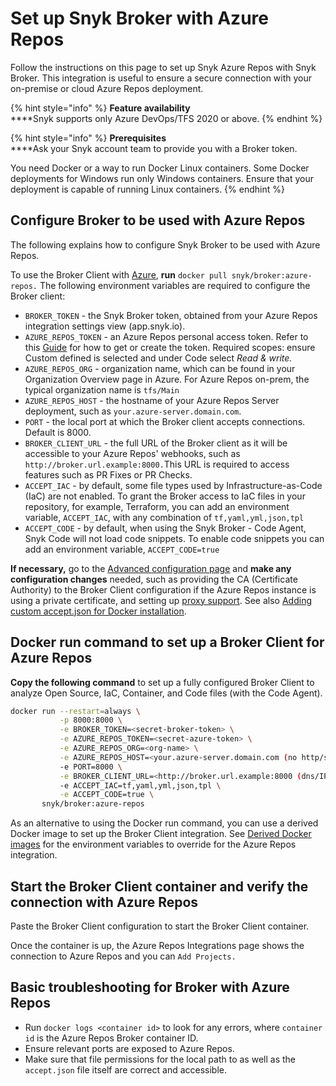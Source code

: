 # Set up Snyk Broker with Azure Repos

Follow the instructions on this page to set up Snyk Azure Repos with Snyk Broker. This integration is useful to ensure a secure connection with your on-premise or cloud Azure Repos deployment.

{% hint style="info" %}
**Feature availability**\
****Snyk supports only Azure DevOps/TFS 2020 or above.
{% endhint %}

{% hint style="info" %}
**Prerequisites**\
****Ask your Snyk account team to provide you with a Broker token.

You need Docker or a way to run Docker Linux containers. Some Docker deployments for Windows run only Windows containers. Ensure that your deployment is capable of running Linux containers.
{% endhint %}

## Configure Broker to be used with Azure Repos

The following explains how to configure Snyk Broker to be used with Azure Repos.

To use the Broker Client with [Azure](https://azure.microsoft.com/en-us/services/devops/), **run** `docker pull snyk/broker:azure-repos.` The following environment variables are required to configure the Broker client:

* `BROKER_TOKEN` - the Snyk Broker token, obtained from your Azure Repos integration settings view (app.snyk.io).
* `AZURE_REPOS_TOKEN` - an Azure Repos personal access token. Refer to this [Guide](https://docs.microsoft.com/en-us/azure/devops/organizations/accounts/use-personal-access-tokens-to-authenticate?view=azure-devops\&tabs=preview-page) for how to get or create the token. Required scopes: ensure Custom defined is selected and under Code select _Read & write._
* `AZURE_REPOS_ORG` - organization name, which can be found in your Organization Overview page in Azure. For Azure Repos on-prem, the typical organization name is `tfs/Main`
* `AZURE_REPOS_HOST` - the hostname of your Azure Repos Server deployment, such as `your.azure-server.domain.com`.
* `PORT` - the local port at which the Broker client accepts connections. Default is 8000.
* `BROKER_CLIENT_URL` - the full URL of the Broker client as it will be accessible to your Azure Repos' webhooks, such as `http://broker.url.example:8000.`This URL is required to access features such as PR Fixes or PR Checks.
* `ACCEPT_IAC` - by default, some file types used by Infrastructure-as-Code (IaC) are not enabled. To grant the Broker access to IaC files in your repository, for example, Terraform, you can add an environment variable, `ACCEPT_IAC`, with any combination of `tf,yaml,yml,json,tpl`
* `ACCEPT_CODE` - by default, when using the Snyk Broker - Code Agent, Snyk Code will not load code snippets. To enable code snippets you can add an environment variable, `ACCEPT_CODE=true`

**If necessary,** go to the [Advanced configuration page](../install-and-configure-broker-using-docker/advanced-configuration-for-snyk-broker-docker-installation.md) and **make any configuration changes** needed, such as providing the CA (Certificate Authority) to the Broker Client configuration if the Azure Repos instance is using a private certificate, and setting up [proxy support](https://docs.snyk.io/integrations/snyk-broker/set-up-snyk-broker/how-to-install-and-configure-your-snyk-broker-client#proxy-support). See also [Adding custom accept.json for Docker installation](../set-up-snyk-broker/how-to-install-and-configure-your-snyk-broker-client/adding-custom-accept.json-for-docker-installation.md).

## Docker run command to set up a Broker Client for Azure Repos

**Copy the following command** to set up a fully configured Broker Client to analyze Open Source, IaC, Container, and Code files (with the Code Agent).

```bash
docker run --restart=always \
           -p 8000:8000 \
           -e BROKER_TOKEN=<secret-broker-token> \
           -e AZURE_REPOS_TOKEN=<secret-azure-token> \
           -e AZURE_REPOS_ORG=<org-name> \
           -e AZURE_REPOS_HOST=<your.azure-server.domain.com (no http/s)> \
           -e PORT=8000 \
           -e BROKER_CLIENT_URL=<http://broker.url.example:8000 (dns/IP:port)> \
           -e ACCEPT_IAC=tf,yaml,yml,json,tpl \
           -e ACCEPT_CODE=true \
       snyk/broker:azure-repos
```

As an alternative to using the Docker run command, you can use a derived Docker image to set up the Broker Client integration. See [Derived Docker images](derived-docker-images-for-broker-client-integrations-and-container-registry-agent.md) for the environment variables to override for the Azure Repos integration.

## Start the Broker Client container and verify the connection with Azure Repos

Paste the Broker Client configuration to start the Broker Client container.

Once the container is up, the Azure Repos Integrations page shows the connection to Azure Repos and you can `Add Projects.`

## Basic troubleshooting for Broker with Azure Repos

* Run `docker logs <container id>` to look for any errors, where `container id` is the Azure Repos Broker container ID.
* Ensure relevant ports are exposed to Azure Repos.
* Make sure that file permissions for the local path to as well as the `accept.json` file itself are correct and accessible.
